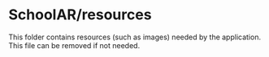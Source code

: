 # SchoolAR/resources

This folder contains resources (such as images) needed by the application. This file can
be removed if not needed.
